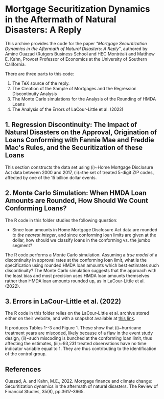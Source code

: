 # Mortgage Securitization Dynamics in the Aftermath of Natural Disasters: A Reply

This archive provides the code for the paper _"Mortgage Securitization Dynamics in the Aftermath of Natural Disasters: A Reply"_, authored by Amine Ouazad (Rutgers Business School and HEC Montréal) and Matthew E. Kahn, Provost Professor of Economics at the University of Southern California.

There are three parts to this code:

1. The TeX source of the reply. 
2. The Creation of the Sample of Mortgages and the Regression Discontinuity Analysis
3. The Monte Carlo simulations for the Analysis of the Rounding of HMDA Loans
4. The Analysis of the Errors of LaCour-Little et al. (2022)

## 1. Regression Discontinuity: The Impact of Natural Disasters on the Approval, Origination of Loans Conforming with Fannie Mae and Freddie Mac's Rules, and the Securitization of these Loans

This section constructs the data set using (i)~Home Mortgage Disclosure Act data between 2000 and 2017, (ii)~the set of treated 5-digit ZIP codes, affected by one of the 15 billion dollar events.

## 2. Monte Carlo Simulation: When HMDA Loan Amounts are Rounded, How Should We Count Conforming Loans?

The R code in this folder studies the following question:

- Since loan amounts in Home Mortgage Disclosure Act data are rounded _to the nearest integer_, and since conforming loan limits are given at the dollar, how should we classify loans in the conforming vs. the jumbo segment?

The R code performs a Monte Carlo simulation. Assuming a _true model_ of a discontinuity in approval rates at the conforming loan limit, what is the specification using rounded HMDA loan amounts which best estimates such discontinuity? The Monte Carlo simulation suggests that the approach with the least bias and most precision uses HMDA loan amounts themselves rather than HMDA loan amounts rounded up, as in LaCour-Little et al. (2022).

## 3. Errors in LaCour-Little et al. (2022)

The R code in this folder relies on the LaCour-Little et al. archive stored either on their website, and with a snapshot available at [this link](http://www.ouazad.com/papers/lacour_little_data_archive.zip).

It produces Tables 1--3 and Figure 1. These show that (i)~hurricane treatment years are miscoded, likely because of a flaw in the event study design, (ii)~such miscoding is bunched at the conforming loan limit, thus affecting the estimates, (iii)~93,231 treated observations have no time indicator variable equal to 1. They are thus contributing to the identification of the control group.

## References

Ouazad, A. and Kahn, M.E., 2022. Mortgage finance and climate change: Securitization dynamics in the aftermath of natural disasters. The Review of Financial Studies, 35(8), pp.3617-3665.


